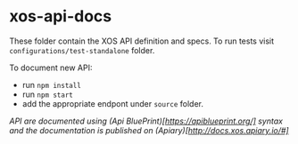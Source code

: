 # xos-api-docs

These folder contain the XOS API definition and specs. To run tests visit `configurations/test-standalone` folder.

To document new API:
- run `npm install`
- run `npm start`
- add the appropriate endpont under `source` folder.

_API are documented using (Api BluePrint)[https://apiblueprint.org/] syntax and the documentation is published on (Apiary)[http://docs.xos.apiary.io/#]_

